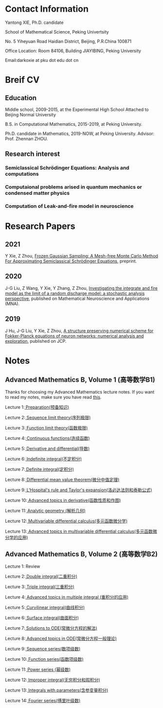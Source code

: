 <html>
<body>
<h1> Contact Information
</h1>
<p> Yantong XIE, Ph.D. candidate
</p>
<p> School of Mathematical Science, Peking Univertsity
</p>
<p> No. 5 Yiheyuan Road Haidian District, Beijing, P.R.China 100871 
</p>
<p> Office Location: Room 84106, Building JIAYIBING, Peking University
</p>
<p> Email:darkoxie at pku dot edu dot cn 
<h1> Breif CV
</h1>
<h2> Education
</h2>
<p> Middle school, 2009-2015, at the Experimental High School Attached to Beijing Normal University
</p>
<p> B.S. in Computational Mathematics, 2015-2019, at Peking University.
</p>
<p> Ph.D. candidate in Mathematics, 2019-NOW, at Peking University. Advisor: Prof. Zhennan ZHOU.
</p>
<h2> Research interest
<h3> Semiclassical Schrödinger Equations: Analysis and computations
</h3>
<h3> Computaional problems arised in quantum mechanics or condensed matter physics
</h3>
<h3> Computation of Leak-and-fire model in neuroscience
</h3>
<h1> Research Papers
</h1>
<h2> 2021
</h2>
<p> Y Xie, Z Zhou, <a href="https://arxiv.org/abs/2112.05405"> Frozen Gaussian Sampling: A Mesh-free Monte Carlo Method For Approximating Semiclassical Schrödinger Equations</a>, preprint.
</p>
<h2> 2020
</h2>
<p> J-G Liu, Z Wang, Y Xie, Y Zhang, Z Zhou, <a href="https://arxiv.org/abs/2102.07891"> Investigating the integrate and fire model as the limit of a random discharge model: a stochastic analysis perspective</a>, published on Mathematical Neuroscience and Applications (MNA).
</p>
<h2> 2019
</h2>
<p> J Hu, J-G Liu, Y Xie, Z Zhou, <a href="https://www.sciencedirect.com/science/article/pii/S0021999121000905?via%3Dihub"> A structure preserving numerical scheme for Fokker-Planck equations of neuron networks: numerical analysis and exploration</a>, published on JCP. 
</p>
<h1> Notes
</h1>
<h2> Advanced Mathematics B, Volume 1 (高等数学B1)
</h2>
<p> Thanks for choosing my Advanced Mathematics lecture notes. If you want to read my notes, make sure you have read <a href="https://darkoxie.github.io/前言.docx"> this</a>.
<p> Lecture 1:<a href="https://darkoxie.github.io/%E5%BA%8F%E5%88%97%E6%9E%81%E9%99%90%E8%AE%B2%E4%B9%89.pdf"> Preparation(预备知识)</a>
</p>
<p> Lecture 2:<a href="https://darkoxie.github.io/%E5%BA%8F%E5%88%97%E6%9E%81%E9%99%90%E8%AE%B2%E4%B9%89.pdf"> Sequence limit theory(序列极限)</a>
</p>
<p> Lecture 3:<a href="https://darkoxie.github.io/%E5%87%BD%E6%95%B0%E6%9E%81%E9%99%90%E8%AE%B2%E4%B9%89.pdf"> Function limit theory(函数极限)</a>
</p>
<p> Lecture 4:<a href="https://darkoxie.github.io/%E8%BF%9E%E7%BB%AD%E5%87%BD%E6%95%B0%E8%AE%B2%E4%B9%89.pdf"> Continuous functions(连续函数)</a>
</p>
<p> Lecture 5:<a href="https://darkoxie.github.io/%E5%AF%BC%E6%95%B0%E8%AE%B2%E4%B9%89.pdf"> Derivative and differential(导数)</a>
</p>
<p> Lecture 6:<a href="https://darkoxie.github.io/%E4%B8%8D%E5%AE%9A%E7%A7%AF%E5%88%86%E8%AE%B2%E4%B9%89.pdf"> Indefinite integral(不定积分)</a>
</p>
<p> Lecture 7:<a href="https://darkoxie.github.io/%E5%AE%9A%E7%A7%AF%E5%88%86%E8%AE%B2%E4%B9%89.pdf"> Definite integral(定积分)</a>
</p>
<p> Lecture 8:<a href="https://darkoxie.github.io/%E5%BE%AE%E5%88%86%E4%B8%AD%E5%80%BC%E5%AE%9A%E7%90%86%E8%AE%B2%E4%B9%89.pdf"> Differential mean value theorem(微分中值定理)</a>
</p>
<p> Lecture 9:<a href="https://darkoxie.github.io/%E6%B4%9B%E5%BF%85%E8%BE%BE%E6%B3%95%E5%88%99%E5%92%8C%E6%B3%B0%E5%8B%92%E5%85%AC%E5%BC%8F%E8%AE%B2%E4%B9%89.pdf"> L'Hospital's rule and Taylor's expansion(洛必达法则和泰勒公式)</a>
</p>
<p> Lecture 10:<a href="https://darkoxie.github.io/%E5%87%BD%E6%95%B0%E7%9A%84%E6%80%A7%E8%B4%A8%E4%B8%8E%E4%BD%9C%E5%9B%BE%E8%AE%B2%E4%B9%89.pdf"> Advanced topics in derivative(函数性质和作图)</a>
</p>
<p> Lecture 11:<a href="https://darkoxie.github.io/%E8%A7%A3%E6%9E%90%E5%87%A0%E4%BD%95%E8%AE%B2%E4%B9%89.pdf"> Analytic geometry (解析几何)</a>
</p>
<p> Lecture 12:<a href="https://darkoxie.github.io/%E5%A4%9A%E5%85%83%E5%87%BD%E6%95%B0%E5%BE%AE%E5%88%86%E5%AD%A6%E8%AE%B2%E4%B9%89.pdf"> Multivariable differential calculus(多元函数微分学)</a>
</p>
<p> Lecture 13:<a href="https://darkoxie.github.io/%E5%A4%9A%E5%85%83%E5%87%BD%E6%95%B0%E5%BE%AE%E5%88%86%E5%AD%A6%E7%9A%84%E5%BA%94%E7%94%A8%E8%AE%B2%E4%B9%89.pdf"> Advanced topics in multivariable differential calculus(多元函数微分学的应用)</a>
</p>
<h2> Advanced Mathematics B, Volume 2 (高等数学B2)
</h2>
<p> Lecture 1: Review
</p>
<p> Lecture 2:<a href="https://darkoxie.github.io/%E4%BA%8C%E9%87%8D%E7%A7%AF%E5%88%86%E8%AE%B2%E4%B9%89.pdf"> Double integral(二重积分)</a>
</p>
<p> Lecture 3:<a href="https://darkoxie.github.io/%E4%B8%89%E9%87%8D%E7%A7%AF%E5%88%86%E8%AE%B2%E4%B9%89.pdf"> Triple integral(三重积分)</a>
</p>
<p> Lecture 4:<a href="https://darkoxie.github.io/%E9%87%8D%E7%A7%AF%E5%88%86%E5%BA%94%E7%94%A8%E8%AE%B2%E4%B9%89.pdf"> Advanced topics in multiple integral (重积分的应用)</a>
</p>
<p> Lecture 5:<a href="https://darkoxie.github.io/%E6%9B%B2%E7%BA%BF%E7%A7%AF%E5%88%86%E8%AE%B2%E4%B9%89.pdf"> Curvilinear integral(曲线积分)</a>
</p>
<p> Lecture 6:<a href="https://darkoxie.github.io/%E6%9B%B2%E9%9D%A2%E7%A7%AF%E5%88%86%E8%AE%B2%E4%B9%89.pdf"> Surface integral(曲面积分)</a>
</p>
<p> Lecture 7:<a href="https://darkoxie.github.io/%E5%B8%B8%E5%BE%AE%E5%88%86%E6%96%B9%E7%A8%8B%E7%9A%84%E8%A7%A3%E6%B3%95%E8%AE%B2%E4%B9%89.pdf"> Solutions to ODE(常微分方程的解法)</a>
</p>
<p> Lecture 8:<a href="https://darkoxie.github.io/%E5%B8%B8%E5%BE%AE%E5%88%86%E6%96%B9%E7%A8%8B%E7%9A%84%E4%B8%80%E8%88%AC%E7%90%86%E8%AE%BA%E8%AE%B2%E4%B9%89.pdf"> Advanced topics in ODE(常微分方程一般理论)</a>
</p>
<p> Lecture 9:<a href="https://darkoxie.github.io/%E6%95%B0%E9%A1%B9%E7%BA%A7%E6%95%B0%E8%AE%B2%E4%B9%89.pdf"> Sequence series(数项级数)</a>
</p>
<p> Lecture 10:<a href="https://darkoxie.github.io/%E5%87%BD%E6%95%B0%E9%A1%B9%E7%BA%A7%E6%95%B0%E8%AE%B2%E4%B9%89.pdf">  Function series(函数项级数)</a>
</p>
<p> Lecture 11:<a href="https://darkoxie.github.io/%E5%B9%82%E7%BA%A7%E6%95%B0%E8%AE%B2%E4%B9%89.pdf"> Power series (幂级数)</a>
</p>
<p> Lecture 12:<a href="https://darkoxie.github.io/%E6%97%A0%E7%A9%B7%E7%A7%AF%E5%88%86%E5%92%8C%E7%91%95%E7%A7%AF%E5%88%86%E8%AE%B2%E4%B9%89.pdf"> Improper integral(无穷积分和瑕积分)</a>
</p>
<p> Lecture 13:<a href="https://darkoxie.github.io/%E5%90%AB%E5%8F%82%E5%8F%98%E9%87%8F%E7%A7%AF%E5%88%86%E8%AE%B2%E4%B9%89.pdf"> Integrals with parameters(含参变量积分)</a>
</p>
<p> Lecture 14:<a href="https://darkoxie.github.io/%E5%82%85%E9%87%8C%E5%8F%B6%E7%BA%A7%E6%95%B0%E8%AE%B2%E4%B9%89.pdf"> Fourier series(傅里叶级数)</a>
</p>
</body>
</html>
